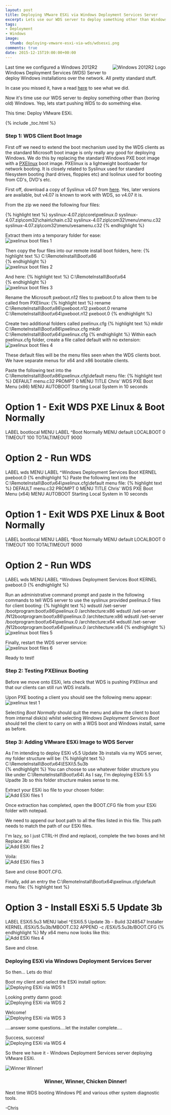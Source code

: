 ```yaml
---
layout: post
title: Deploying VMware ESXi via Windows Deployment Services Server
excerpt: Lets use our WDS server to deploy something other than Windows...
tags:
- Deployment
- Windows
image:
  thumb: deploying-vmware-esxi-via-wds/wdsesxi.png
comments: true
date: 2015-12-15T19:00:00+00:00
---
```

<img style="float: right; margin: 0px 0px 10px 10px;" alt="Windows 2012R2 Logo" src="/images/deploying-vmware-esxi-via-wds/wdsesxi.png">
Last time we configured a Windows 2012R2 Windows Deployment Services (WDS) Server to deploy Windows installations over the network.  All pretty standard stuff.  

In case you missed it, have a read [here](/windows-2012r2-wds/) to see what we did.

Now it's time use our WDS server to deploy something other than (boring old) Windows.  Yep, lets start pushing WDS to do something else.  

This time: Deploy VMware ESXi.

{% include _toc.html %}

### Step 1: WDS Client Boot Image
First off we need to extend the boot mechanism used by the WDS clients as the standard Microsoft boot image is only really any good for deploying Windows.  We do this by replacing the standard Windows PXE boot image with a [PXElinux](http://www.syslinux.org/wiki/index.php/PXELINUX) boot image.  PXElinux is a lightweight bootloader for network booting.  It is closely related to Syslinux used for standard filesystem booting (hard drives, floppies etc) and Isolinux used for booting from CD's, DVD's etc.

First off, download a copy of Syslinux v4.07 from [here](https://www.kernel.org/pub/linux/utils/boot/syslinux/).  Yes, later versions are available, but v4.07 is known to work with WDS, so v4.07 it is.

From the zip we need the following four files:

{% highlight text %}
syslinux-4.07.zip\core\pxelinux.0
syslinux-4.07.zip\com32\chain\chain.c32
syslinux-4.07.zip\com32\menu\menu.c32
syslinux-4.07.zip\com32\menu\vesamenu.c32
{% endhighlight %}

Extract them into a temporary folder for ease:
<img style="display: block; margin-left: auto; margin-right: auto;" alt="pxelinux boot files 1" src="/images/deploying-vmware-esxi-via-wds/wdsesxi01.png">

Then copy the four files into our remote install boot folders, here:
{% highlight text %}
C:\RemoteInstall\Boot\x86\
{% endhighlight %}
<img style="display: block; margin-left: auto; margin-right: auto;" alt="pxelinux boot files 2" src="/images/deploying-vmware-esxi-via-wds/wdsesxi02.png">

And here:
{% highlight text %}
C:\RemoteInstall\Boot\x64\
{% endhighlight %}
<img style="display: block; margin-left: auto; margin-right: auto;" alt="pxelinux boot files 3" src="/images/deploying-vmware-esxi-via-wds/wdsesxi03.png">

Rename the Microsoft pxeboot.n12 files to pxeboot.0 to allow them to be called from PXElinux:
{% highlight text %}
rename C:\RemoteInstall\Boot\x86\pxeboot.n12 pxeboot.0
rename C:\RemoteInstall\Boot\x64\pxeboot.n12 pxeboot.0
{% endhighlight %}

Create two additional folders called pxelinux.cfg 
{% highlight text %}
mkdir C:\RemoteInstall\Boot\x86\pxelinux.cfg
mkdir C:\RemoteInstall\Boot\x64\pxelinux.cfg 
{% endhighlight %}
Within each pxelinux.cfg folder, create a file called default with no extension:
<img style="display: block; margin-left: auto; margin-right: auto;" alt="pxelinux boot files 4" src="/images/deploying-vmware-esxi-via-wds/wdsesxi04.png">

These default files will be the menu files seen when the WDS clients boot.  We have separate menus for x64 and x86 bootable clients.

Paste the following text into the C:\RemoteInstall\Boot\x86\pxelinux.cfg\default menu file:
{% highlight text %}
DEFAULT      menu.c32
PROMPT       0
MENU TITLE Chris' WDS PXE Boot Menu (x86)
MENU AUTOBOOT Starting Local System in 10 seconds
 
# Option 1 - Exit WDS PXE Linux & Boot Normally
LABEL bootlocal
      MENU LABEL ^Boot Normally
      MENU default
      LOCALBOOT 0
      TIMEOUT 100
      TOTALTIMEOUT 9000

# Option 2 - Run WDS
LABEL wds
      MENU LABEL ^Windows Deployment Services Boot
      KERNEL pxeboot.0
{% endhighlight %}
Paste the following text into the C:\RemoteInstall\Boot\x64\pxelinux.cfg\default menu file:
{% highlight text %}
DEFAULT      menu.c32
PROMPT       0
MENU TITLE Chris' WDS PXE Boot Menu (x64)
MENU AUTOBOOT Starting Local System in 10 seconds
 
# Option 1 - Exit WDS PXE Linux & Boot Normally
LABEL bootlocal
      MENU LABEL ^Boot Normally
      MENU default
      LOCALBOOT 0
      TIMEOUT 100
      TOTALTIMEOUT 9000

# Option 2 - Run WDS
LABEL wds
      MENU LABEL ^Windows Deployment Services Boot
      KERNEL pxeboot.0
{% endhighlight %}

Run an administrative command prompt and paste in the following commands to tell WDS server to use the syslinux provided pxelinux.0 files for client booting:
{% highlight text %}
wdsutil /set-server /bootprogram:boot\x86\pxelinux.0 /architecture:x86
wdsutil /set-server /N12bootprogram:boot\x86\pxelinux.0 /architecture:x86
wdsutil /set-server /bootprogram:boot\x64\pxelinux.0 /architecture:x64
wdsutil /set-server /N12bootprogram:boot\x64\pxelinux.0 /architecture:x64
{% endhighlight %}
<img style="display: block; margin-left: auto; margin-right: auto;" alt="pxelinux boot files 5" src="/images/deploying-vmware-esxi-via-wds/wdsesxi05.png">

Finally, restart the WDS server service:
<img style="display: block; margin-left: auto; margin-right: auto;" alt="pxelinux boot files 6" src="/images/deploying-vmware-esxi-via-wds/wdsesxi06.png">

Ready to test!

### Step 2: Testing PXElinux Booting
Before we move onto ESXi, lets check that WDS is pushing PXElinux and that our clients can still run WDS installs.

Upon PXE booting a client you should see the following menu appear:
<img style="display: block; margin-left: auto; margin-right: auto;" alt="pxelinux test 1" src="/images/deploying-vmware-esxi-via-wds/wdsesxi07.png">

Selecting *Boot Normally* should quit the menu and allow the client to boot from internal disk(s) whilst selecting *Windows Deployment Services Boot* should tell the client to carry on with a WDS boot and Windows install, same as before.

### Step 3: Adding VMware ESXi Image to WDS Server 
As I'm intending to deploy ESXi v5.5 Update 3b installs via my WDS server, my folder structure will be:
{% highlight text %}
C:\RemoteInstall\Boot\x64\ESXi\5.5u3b  
{% endhighlight %}
You can choose to use whatever folder structure you like under C:\RemoteInstall\Boot\x64\ As I say, I'm deploying ESXi 5.5 Upadte 3b so this folder structure makes sense to me.

Extract your ESXi iso file to your chosen folder:
<img style="display: block; margin-left: auto; margin-right: auto;" alt="Add ESXi files 1" src="/images/deploying-vmware-esxi-via-wds/wdsesxi08.png">

Once extraction has completed, open the BOOT.CFG file from your ESXi folder with notepad.  

We need to append our boot path to all the files listed in this file.  This path needs to match the path of our ESXi files.  

I'm lazy, so I just CTRL-H (find and replace), complete the two boxes and hit Replace All:
<img style="display: block; margin-left: auto; margin-right: auto;" alt="Add ESXi files 2" src="/images/deploying-vmware-esxi-via-wds/wdsesxi09.png">

Voila:
<img style="display: block; margin-left: auto; margin-right: auto;" alt="Add ESXi files 3" src="/images/deploying-vmware-esxi-via-wds/wdsesxi10.png">

Save and close BOOT.CFG.

Finally, add an entry the C:\RemoteInstall\Boot\x64\pxelinux.cfg\default menu file:
{% highlight text %}
# Option 3 - Install ESXi 5.5 Update 3b
LABEL ESXi5.5u3
      MENU label ^ESXi5.5 Update 3b - Build 3248547 Installer
      KERNEL /ESXi/5.5u3b/MBOOT.C32
      APPEND -c /ESXi/5.5u3b/BOOT.CFG
{% endhighlight %}
My x64 menu now looks like this:
<img style="display: block; margin-left: auto; margin-right: auto;" alt="Add ESXi files 4" src="/images/deploying-vmware-esxi-via-wds/wdsesxi11.png">

Save and close.

### Deploying ESXi via Windows Deployment Services Server
So then... Lets do this!

Boot my client and select the ESXi install option:
<img style="display: block; margin-left: auto; margin-right: auto;" alt="Deploying ESXi via WDS 1" src="/images/deploying-vmware-esxi-via-wds/wdsesxi12.png">

Looking pretty damn good:
<img style="display: block; margin-left: auto; margin-right: auto;" alt="Deploying ESXi via WDS 2" src="/images/deploying-vmware-esxi-via-wds/wdsesxi13.png">

Welcome!
<img style="display: block; margin-left: auto; margin-right: auto;" alt="Deploying ESXi via WDS 3" src="/images/deploying-vmware-esxi-via-wds/wdsesxi14.png">

....answer some questions....let the installer complete....

Success, success! 
<img style="display: block; margin-left: auto; margin-right: auto;" alt="Deploying ESXi via WDS 4" src="/images/deploying-vmware-esxi-via-wds/wdsesxi15.png">

So there we have it - Windows Deployment Services server deploying VMware ESXi. 

<img style="display: block; margin-left: auto; margin-right: auto;" alt="Winner Winner!" src="/images/deploying-vmware-esxi-via-wds/winner-winner.gif">
<h3 style="text-align:center"> Winner, Winner, Chicken Dinner!</h3>

Next time WDS booting Windows PE and various other system diagnostic tools.

-Chris
